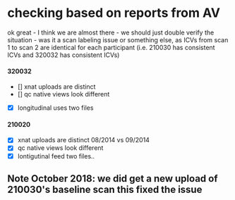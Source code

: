 # checking based on reports from AV

ok great - I think we are almost there - we should just double verify the situation  - was it a scan labeling issue or something else, as ICVs from scan 1 to scan 2 are identical for each participant (i.e. 210030 has consistent ICVs and 320032 has consistent ICVs)

#### 320032

- [] xnat uploads are distinct
- [] qc native views look different
- [X] longitudinal uses two files


#### 210020

- [X] xnat uploads are distinct 08/2014 vs 09/2014
- [X] qc native views look different
- [X] lontigutinal feed two files..

## Note October 2018: we did get a new upload of 210030's baseline scan this fixed the issue